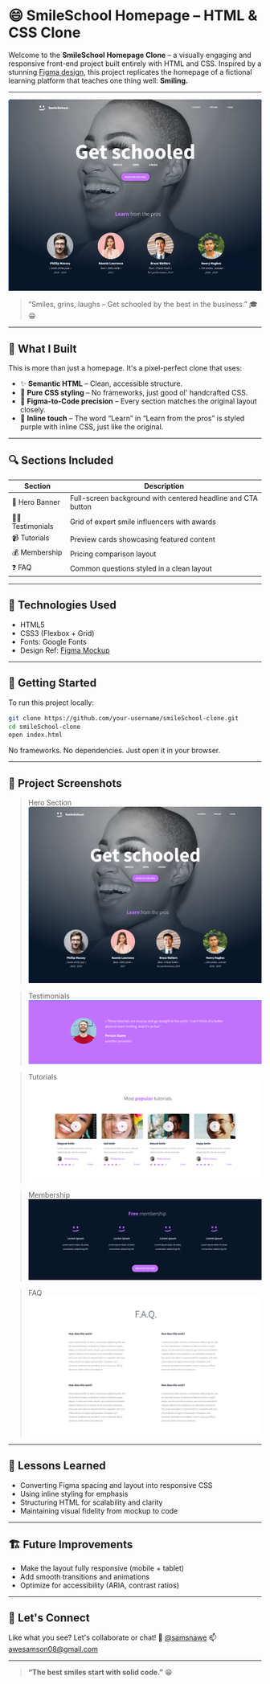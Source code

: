 # 😄 SmileSchool Homepage – HTML & CSS Clone

Welcome to the **SmileSchool Homepage Clone** – a visually engaging and responsive front-end project built entirely with HTML and CSS. Inspired by a stunning [Figma design](https://github.com/samsonawe/alx_html_css), this project replicates the homepage of a fictional learning platform that teaches one thing well: **Smiling.**

---

![SmileSchool Hero Screenshot](./images/hero.png)

> “Smiles, grins, laughs – Get schooled by the best in the business.” 🎓😁

---

## 🧠 What I Built

This is more than just a homepage. It's a pixel-perfect clone that uses:

* ✨ **Semantic HTML** – Clean, accessible structure.
* 🎨 **Pure CSS styling** – No frameworks, just good ol' handcrafted CSS.
* 📐 **Figma-to-Code precision** – Every section matches the original layout closely.
* 💜 **Inline touch** – The word “Learn” in “Learn from the pros” is styled purple with inline CSS, just like the original.

---

## 🔍 Sections Included

| Section            | Description                                                  |
| ------------------ | ------------------------------------------------------------ |
| 👋 Hero Banner     | Full-screen background with centered headline and CTA button |
| 🧑‍🏫 Testimonials | Grid of expert smile influencers with awards                 |
| 📹 Tutorials       | Preview cards showcasing featured content                    |
| 💰 Membership      | Pricing comparison layout                                    |
| ❓ FAQ              | Common questions styled in a clean layout                    |

---

## 🧰 Technologies Used

* HTML5
* CSS3 (Flexbox + Grid)
* Fonts: Google Fonts
* Design Ref: [Figma Mockup](https://www.figma.com/design/vWHAr3UbPCYLUyr9QM8DCn/Homepage?node-id=3558-0&t=8tk6tLC7AXZMJqGw-1)

---

## 🚀 Getting Started

To run this project locally:

```bash
git clone https://github.com/your-username/smileSchool-clone.git
cd smileSchool-clone
open index.html
```

No frameworks. No dependencies. Just open it in your browser.

---

## 📸 Project Screenshots

> Hero Section
> ![Hero](./images/hero.png)

> Testimonials
> ![Testimonials](./images/testimonials.png)

> Tutorials
> ![Tutorials](./images/tutorials.png)

> Membership
> ![Membership](./images/membership.png)

> FAQ
> ![FAQ](./images/faq.png)

---

## 🧠 Lessons Learned

* Converting Figma spacing and layout into responsive CSS
* Using inline styling for emphasis
* Structuring HTML for scalability and clarity
* Maintaining visual fidelity from mockup to code

---

## 🏗️ Future Improvements

* Make the layout fully responsive (mobile + tablet)
* Add smooth transitions and animations
* Optimize for accessibility (ARIA, contrast ratios)

---

## 🤝 Let's Connect

Like what you see? Let's collaborate or chat!
🔗 [@samsnawe](https://x.com/samsnawe)
📫 [awesamson08@gmail.com](mailto:your.email@example.com)

---

> **“The best smiles start with solid code.”** 😁